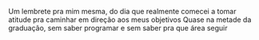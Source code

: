 Um lembrete pra mim mesma, do dia que realmente comecei a tomar atitude pra caminhar em direção aos meus objetivos
Quase na metade da graduação, sem saber programar e sem saber pra que área seguir
